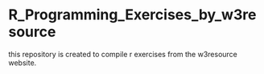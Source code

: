 # R_Programming_Exercises_by_w3resource
this repository is created to compile r exercises from the w3resource website. 
